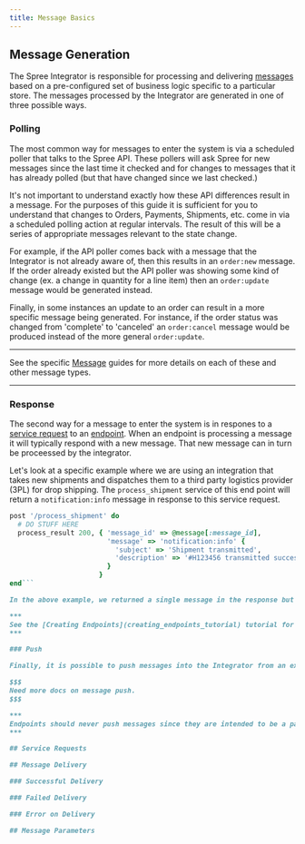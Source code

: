```yaml
---
title: Message Basics
---
```


## Message Generation

The Spree Integrator is responsible for processing and delivering [messages](terminology#messages) based on a pre-configured set of business logic specific to a particular store. The messages processed by the Integrator are generated in one of three possible ways.

### Polling

The most common way for messages to enter the system is via a scheduled poller that talks to the Spree API. These pollers will ask Spree for new messages since the last time it checked and for changes to messages that it has already polled (but that have changed since we last checked.)

It's not important to understand exactly how these API differences result in a message. For the purposes of this guide it is sufficient for you to understand that changes to Orders, Payments, Shipments, etc. come in via a scheduled polling action at regular intervals. The result of this will be a series of appropriate messages relevant to the state change.

For example, if the API poller comes back with a message that the Integrator is not already aware of, then this results in an `order:new` message. If the order already existed but the API poller was showing some kind of change (ex. a change in quantity for a line item) then an `order:update` message would be generated instead. 

Finally, in some instances an update to an order can result in a more specific message being generated. For instance, if the order status was changed from 'complete' to 'canceled' an `order:cancel` message would be produced instead of the more general `order:update`.

***
See the specific [Message](messages_overview) guides for more details on each of these and other message types.
***

### Response

The second way for a message to enter the system is in respones to a [service request](terminology#service_requests) to an [endpoint](terminology#endpoints). When an endpoint is processing a message it will typically respond with a new message. That new message can in turn be proceessed by the integrator.

Let's look at a specific example where we are using an integration that takes new shipments and dispatches them to a third party logistics provider (3PL) for drop shipping. The `process_shipment` service of this end point will return a `notification:info` message in response to this service request.

```ruby
post '/process_shipment' do
  # DO STUFF HERE
  process_result 200, { 'message_id' => @message[:message_id], 
                        'message' => 'notification:info' {
                          'subject' => 'Shipment transmitted', 
                          'description' => '#H123456 transmitted successfully.'
                        }
                      }
end```

In the above example, we returned a single message in the response but messages generated in this way are technically an array of messages and so it is possible to generate more than one message as part of a service request. For example, if you were designing a service that returned the list of shipments that have shipped since the last check, then you would likely need to return multiple `shipment:confirm` messages.

***
See the [Creating Endpoints](creating_endpoints_tutorial) tutorial for some more detailed examples on how to generate messages in response to processing a service request.
***

### Push

Finally, it is possible to push messages into the Integrator from an external source. 

$$$
Need more docs on message push.
$$$

***
Endpoints should never push messages since they are intended to be a passive consumer of messages. Instead, they should be polled via a message sent from the Integrator so they can return the necessary information.
***

## Service Requests

## Message Delivery

### Successful Delivery

### Failed Delivery

### Error on Delivery

## Message Parameters
